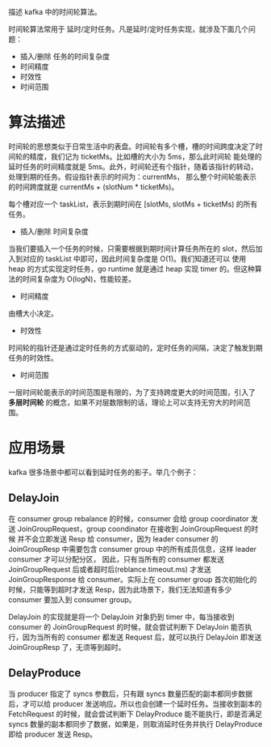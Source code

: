 描述 kafka 中的时间轮算法。

时间轮算法常用于 延时/定时任务。凡是延时/定时任务实现，就涉及下面几个问题：

- 插入/删除 任务的时间复杂度
- 时间精度
- 时效性
- 时间范围

# 算法描述

时间轮的思想类似于日常生活中的表盘。时间轮有多个槽，槽的时间跨度决定了时间轮的精度，我们记为 ticketMs。比如槽的大小为 5ms，那么此时间轮
能处理的延时任务的时间精度就是 5ms。此外，时间轮还有个指针，随着该指针的转动，处理到期的任务。假设指针表示的时间为：currentMs，
那么整个时间轮能表示的时间跨度就是 currentMs + (slotNum * ticketMs)。

每个槽对应一个 taskList，表示到期时间在 [slotMs, slotMs + ticketMs) 的所有任务。


- 插入/删除 时间复杂度

当我们要插入一个任务的时候，只需要根据到期时间计算任务所在的 slot，然后加入到对应的 taskList 中即可，因此时间复杂度是 O(1)。我们知道还可以
使用 heap 的方式实现定时任务，go runtime 就是通过 heap 实现 timer 的。但这种算法的时间复杂度为 O(logN)，性能较差。

- 时间精度

由槽大小决定。


- 时效性

时间轮的指针还是通过定时任务的方式驱动的，定时任务的间隔，决定了触发到期任务的时效性。

- 时间范围

一层时间轮能表示的时间范围是有限的，为了支持跨度更大的时间范围，引入了 **多层时间轮** 的概念，如果不对层数限制的话，理论上可以支持无穷大的时间范围。


# 应用场景

kafka 很多场景中都可以看到延时任务的影子。举几个例子：

## DelayJoin

在 consumer group rebalance 的时候，consumer 会给 group coordinator 发送 JoinGroupRequest，group coondinator 在接收到 JoinGroupRequest 的时候
并不会立即发送 Resp 给 consumer，因为 leader consumer 的 JoinGroupResp 中需要包含 consumer group 中的所有成员信息，这样 leader consumer 才可以分配分区，
因此，只有当所有的 consumer 都发送 JoinGroupRequest 后或者超时后(reblance.timeout.ms) 才发送 JoinGroupResponse 给 consumer。实际上在 consumer group
首次初始化的时候，只能等到超时才发送 Resp，因为此场景下，我们无法知道有多少 consumer 要加入到 consumer group。<br>

DelayJoin 的实现就是将一个 DelayJoin 对象扔到 timer 中，每当接收到 consumer 的 JoinGroupRequest 的时候，就会尝试判断下 DelayJoin 能否执行，因为当所有的
consumer 都发送 Request 后，就可以执行 DelayJoin 即发送 JoinGroupResp 了，无须等到超时。


## DelayProduce

当 producer 指定了 syncs 参数后，只有跟 syncs 数量匹配的副本都同步数据后，才可以给 producer 发送响应。所以也会创建一个延时任务。当接收到副本的 FetchRequest
的时候，就会尝试判断下 DelayProduce 能不能执行，即是否满足 syncs 数量的副本都同步了数据，如果是，则取消延时任务并执行 DelayProduce 即给 producer 发送 Resp。